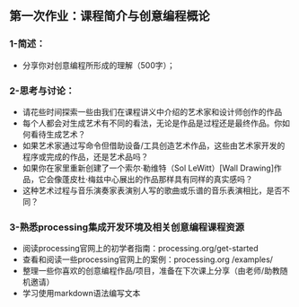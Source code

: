 ## 第一次作业：课程简介与创意编程概论

### 1-简述：
- 分享你对创意编程所形成的理解（500字）；
### 2-思考与讨论：
- 请花些时间探索一些由我们在课程讲义中介绍的艺术家和设计师创作的作品
- 每个人都会对生成艺术有不同的看法，无论是作品是过程还是最终作品。你如何看待生成艺术？
- 如果艺术家通过写命令但借助设备/工具创造艺术作品，这些由艺术家开发的程序或完成的作品，还是艺术品吗？
- 如果你在家里重新创建了一个索尔·勒维特（Sol LeWitt）[Wall Drawing]作品，它会像蓬皮杜·梅兹中心展出的作品那样具有同样的真实感吗？
- 这种艺术过程与音乐演奏家表演别人写的歌曲或乐谱的音乐表演相比，是否不同？
### 3-熟悉processing集成开发环境及相关创意编程课程资源
- 阅读processing官网上的初学者指南：processing.org/get-started
- 查看和阅读一些processing官网上的案例：processing.org /examples/
- 整理一些你喜欢的创意编程作品/项目，准备在下次课上分享（由老师/助教随机邀请）
- 学习使用markdown语法编写文本

